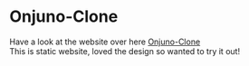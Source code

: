 # Onjuno-Clone
Have a look at the website over here [Onjuno-Clone](https://onjuno-b12fe.web.app/)</br>
This is static website, loved the design so wanted to try it out!
